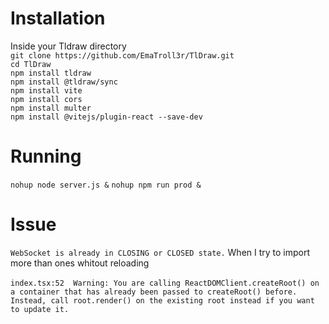 <h1>Installation</h1>
Inside your Tldraw directory
</br>
<code>git clone https://github.com/EmaTroll3r/TlDraw.git</code></br>
<code>cd TlDraw</code></br>
<code>npm install tldraw</code></br>
<code>npm install @tldraw/sync</code></br>
<code>npm install vite</code></br>
<code>npm install cors</code></br>
<code>npm install multer</code></br>
<code>npm install @vitejs/plugin-react --save-dev</code>


<h1>Running</h1>
<code>nohup node server.js &</code>
<code>nohup npm run prod &</code>

<h1>Issue</h1>
<code>WebSocket is already in CLOSING or CLOSED state.</code> When I try to import more than ones whitout reloading</br></br>
<code>index.tsx:52  Warning: You are calling ReactDOMClient.createRoot() on a container that has already been passed to createRoot() before. Instead, call root.render() on the existing root instead if you want to update it.</code>
